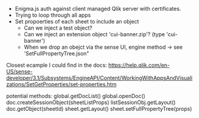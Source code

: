 - Enigma.js auth against client managed Qlik server with certificates.
- Trying to loop through all apps
- Set propoerties of each sheet to include an object
    - Can we inject a test object?
    - Can we inject an extension object 'cui-banner.zip'? (type 'cui-banner')
    - When we drop an obejct via the sense UI, engine method -> see 'SetFullPropertyTree.json"

Closest ecample I could find in the docs: https://help.qlik.com/en-US/sense-developer/3.1/Subsystems/EngineAPI/Content/WorkingWithAppsAndVisualizations/SetGetProperties/set-properties.htm 


potential methods:
global.getDocList()
global.openDoc()
doc.createSessionObject(sheetListProps)
listSessionObj.getLayout()
doc.getObject(sheetId)
sheet.getLayout()
sheet.setFullPropertyTree(props)